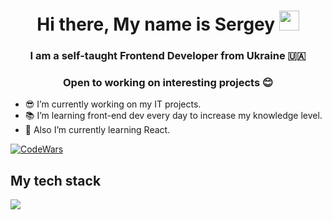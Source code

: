 <h1 align="center">Hi there, My name is Sergey</a> 
  <img src="https://github.com/getFrontend/getFrontend/img/Hi.gif" height="32"/></h1>
  <h3 align="center">I am a self-taught Frontend Developer from Ukraine 🇺🇦</h3>
  <h3 align="center">Open to working on interesting projects 😊</h3>

- 😎 I’m currently working on my IT projects.
- 📚 I’m learning front-end dev every day to increase my knowledge level.
- 🌱 Also I’m currently learning React.

[![CodeWars](https://www.codewars.com/users/Sergey_SSV/badges/micro)](https://www.codewars.com/users/Sergey_SSV)

## My tech stack
<img src="https://img.shields.io/badge/Vite-fcad03&logo=vite&logoColor=black" />

<!--
**getFrontend/getFrontend** is a ✨ _special_ ✨ repository because its `README.md` (this file) appears on your GitHub profile.

Here are some ideas to get you started:

- 🔭 I’m currently working on ...
- 🌱 I’m currently learning ...
- 👯 I’m looking to collaborate on ...
- 🤔 I’m looking for help with ...
- 💬 Ask me about ...
- 📫 How to reach me: ...
- 😄 Pronouns: ...
- ⚡ Fun fact: ...
-->
